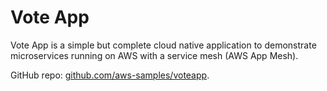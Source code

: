 # Vote App

Vote App is a simple but complete cloud native application to demonstrate
microservices running on AWS with a service mesh (AWS App Mesh).

GitHub repo: [github.com/aws-samples/voteapp](https://github.com/aws-samples/voteapp).
